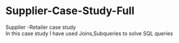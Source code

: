 # Supplier-Case-Study-Full
Supplier -Retailer case study  
In this case study I have used Joins,Subqueries to solve SQL queries
